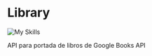 # Library

![My Skills](https://skillicons.dev/icons?i=js,html,css)

API para portada de libros de Google Books API